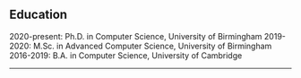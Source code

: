 ## Education

2020-present: Ph.D. in Computer Science, University of Birmingham
2019-2020: M.Sc. in Advanced Computer Science, University of Birmingham
2016-2019: B.A. in Computer Science, University of Cambridge

---
